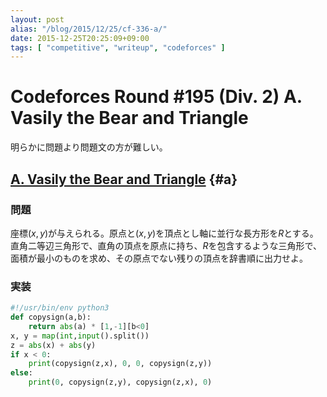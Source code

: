 ```yaml
---
layout: post
alias: "/blog/2015/12/25/cf-336-a/"
date: 2015-12-25T20:25:09+09:00
tags: [ "competitive", "writeup", "codeforces" ]
---
```


# Codeforces Round #195 (Div. 2) A. Vasily the Bear and Triangle

明らかに問題より問題文の方が難しい。

## [A. Vasily the Bear and Triangle](http://codeforces.com/contest/336/problem/A) {#a}

### 問題

座標$(x,y)$が与えられる。原点と$(x,y)$を頂点とし軸に並行な長方形を$R$とする。
直角二等辺三角形で、直角の頂点を原点に持ち、$R$を包含するような三角形で、面積が最小のものを求め、その原点でない残りの頂点を辞書順に出力せよ。

### 実装

``` python
#!/usr/bin/env python3
def copysign(a,b):
    return abs(a) * [1,-1][b<0]
x, y = map(int,input().split())
z = abs(x) + abs(y)
if x < 0:
    print(copysign(z,x), 0, 0, copysign(z,y))
else:
    print(0, copysign(z,y), copysign(z,x), 0)
```
